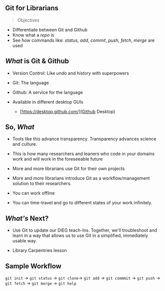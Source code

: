 ## Git for Librarians

> Objectives
- Differentiate between Git and Github
- Know what a _repo_ is
- See how commands like:  _status_, _add_, _commit_, _push_,  _fetch_, _merge_ are used

## *What* is Git & Github

- Version Control: Like *undo*  and *history* with superpowers

- Git: The language

- Github: A service for the language

- Available in different desktop GUIs
  - [https://desktop.github.com/](Github Desktop)



## So, *What*

- Tools like this advance transparency. Transparency advances science and culture.

- This is how many researchers and leaners who code in your domains work and will work in the foreseeable future

- More and more librarians use Git for their own projects

- More and more librarians introduce Git as a workflow/management solution to their researchers.

- You can work offline

- You can time-travel and go to different states of your work infinitely.


## *What's* Next?

- Use Git to update our DIEG teach-Ins. Together, we'll troubleshoot and learn in a way that allows us to use Git in a simplified, immediately usable way.

- Library Carpentries lesson


## Sample Workflow

```git init``` ->
```git status``` ->
```git clone```->
```git add``` ->
```git commmit``` ->
```git push``` ->
```git fetch``` ->
```git merge``` ->
```git help```
